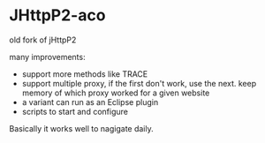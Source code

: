 # JHttpP2-aco

old fork of jHttpP2

many improvements:
* support more methods like TRACE
* support multiple proxy, if the first don't work, use the next. keep memory of which proxy worked for a given website
* a variant can run as an Eclipse plugin
* scripts to start and configure

Basically it works well to nagigate daily.
